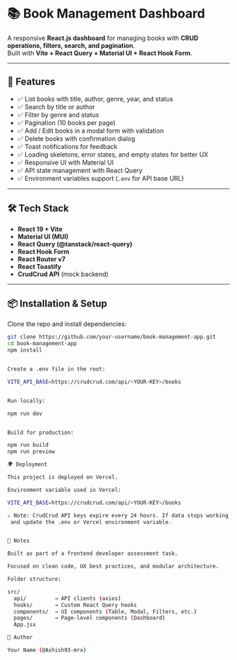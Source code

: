 # 📚 Book Management Dashboard

A responsive **React.js dashboard** for managing books with **CRUD operations, filters, search, and pagination**.  
Built with **Vite + React Query + Material UI + React Hook Form**.

---

## 🚀 Features

- ✅ List books with title, author, genre, year, and status
- ✅ Search by title or author
- ✅ Filter by genre and status
- ✅ Pagination (10 books per page)
- ✅ Add / Edit books in a modal form with validation
- ✅ Delete books with confirmation dialog
- ✅ Toast notifications for feedback
- ✅ Loading skeletons, error states, and empty states for better UX
- ✅ Responsive UI with Material UI
- ✅ API state management with React Query
- ✅ Environment variables support (`.env` for API base URL)

---

## 🛠️ Tech Stack

- **React 19 + Vite**
- **Material UI (MUI)**
- **React Query (@tanstack/react-query)**
- **React Hook Form**
- **React Router v7**
- **React Toastify**
- **CrudCrud API** (mock backend)

---

## 📦 Installation & Setup

Clone the repo and install dependencies:

```sh
git clone https://github.com/your-username/book-management-app.git
cd book-management-app
npm install


Create a .env file in the root:

VITE_API_BASE=https://crudcrud.com/api/<YOUR-KEY>/books


Run locally:

npm run dev


Build for production:

npm run build
npm run preview

🌍 Deployment

This project is deployed on Vercel.

Environment variable used in Vercel:

VITE_API_BASE=https://crudcrud.com/api/<YOUR-KEY>/books

⚠️ Note: CrudCrud API keys expire every 24 hours. If data stops working, generate a new key from crudcrud.com
 and update the .env or Vercel environment variable.


📝 Notes

Built as part of a frontend developer assessment task.

Focused on clean code, UX best practices, and modular architecture.

Folder structure:

src/
  api/         → API clients (axios)
  hooks/       → Custom React Query hooks
  components/  → UI components (Table, Modal, Filters, etc.)
  pages/       → Page-level components (Dashboard)
  App.jsx

👤 Author

Your Name (@Ashish93-mrx)
